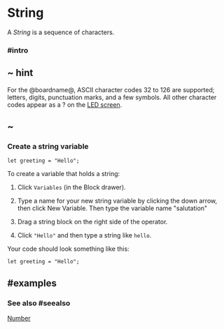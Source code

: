 # String

A *String* is a sequence of characters. 

###  #intro

## ~ hint

For the @boardname@, ASCII character codes 32 to 126 are supported; letters, digits, punctuation marks, and a few symbols. All other character codes appear as a ? on the [LED screen](/device/screen).

## ~
### Create a string variable

```block
let greeting = "Hello";
```

To create a variable that holds a string:

1. Click `Variables` (in the Block drawer).

2. Type a name for your new string variable by clicking the down arrow, then click New Variable. Then type the variable name "salutation"

3. Drag a string block on the right side of the operator.

4. Click `"Hello"` and then type a string like `hello`.

Your code should look something like this:

```block
let greeting = "Hello";
```

## #examples

### See also #seealso
 
[Number](/types/number)

